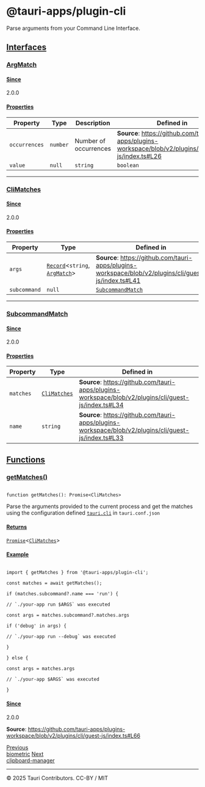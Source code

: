 # @tauri-apps/plugin-cli

Parse arguments from your Command Line Interface.

## [Interfaces](#interfaces)

### [ArgMatch](#argmatch)

#### [Since](#since)

2.0.0

#### [Properties](#properties)

| Property | Type | Description | Defined in |
| --- | --- | --- | --- |
| `occurrences` | `number` | Number of occurrences | **Source**: <https://github.com/tauri-apps/plugins-workspace/blob/v2/plugins/cli/guest-js/index.ts#L26> |
| `value` | `null` | `string` | `boolean` | `string`[] | string if takes value boolean if flag string[] or null if takes multiple values | **Source**: <https://github.com/tauri-apps/plugins-workspace/blob/v2/plugins/cli/guest-js/index.ts#L22> |

---

### [CliMatches](#climatches)

#### [Since](#since-1)

2.0.0

#### [Properties](#properties-1)

| Property | Type | Defined in |
| --- | --- | --- |
| `args` | [`Record`](https://www.typescriptlang.org/docs/handbook/utility-types.html#recordkeys-type)<`string`, [`ArgMatch`](cli.md)> | **Source**: <https://github.com/tauri-apps/plugins-workspace/blob/v2/plugins/cli/guest-js/index.ts#L41> |
| `subcommand` | `null` | [`SubcommandMatch`](cli.md) | **Source**: <https://github.com/tauri-apps/plugins-workspace/blob/v2/plugins/cli/guest-js/index.ts#L42> |

---

### [SubcommandMatch](#subcommandmatch)

#### [Since](#since-2)

2.0.0

#### [Properties](#properties-2)

| Property | Type | Defined in |
| --- | --- | --- |
| `matches` | [`CliMatches`](cli.md) | **Source**: <https://github.com/tauri-apps/plugins-workspace/blob/v2/plugins/cli/guest-js/index.ts#L34> |
| `name` | `string` | **Source**: <https://github.com/tauri-apps/plugins-workspace/blob/v2/plugins/cli/guest-js/index.ts#L33> |

## [Functions](#functions)

### [getMatches()](#getmatches)

```

function getMatches(): Promise<CliMatches>

```

Parse the arguments provided to the current process and get the matches using the configuration defined [`tauri.cli`](https://tauri.app/v1/api/config/#tauriconfig.cli) in `tauri.conf.json`

#### [Returns](#returns)

[`Promise`](https://developer.mozilla.org/docs/Web/JavaScript/Reference/Global_Objects/Promise)<[`CliMatches`](cli.md)>

#### [Example](#example)

```

import { getMatches } from '@tauri-apps/plugin-cli';

const matches = await getMatches();

if (matches.subcommand?.name === 'run') {

// `./your-app run $ARGS` was executed

const args = matches.subcommand?.matches.args

if ('debug' in args) {

// `./your-app run --debug` was executed

}

} else {

const args = matches.args

// `./your-app $ARGS` was executed

}

```

#### [Since](#since-3)

2.0.0

**Source**: <https://github.com/tauri-apps/plugins-workspace/blob/v2/plugins/cli/guest-js/index.ts#L66>

[Previous   
 biometric](biometric.md)   [Next   
 clipboard-manager](clipboard-manager.md)

 

---

© 2025 Tauri Contributors. CC-BY / MIT